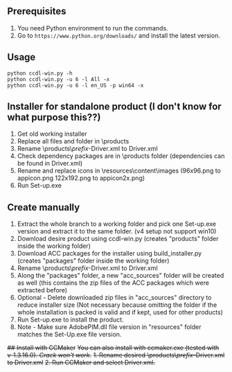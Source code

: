## Prerequisites

1. You need Python environment to run the commands.
2. Go to ```https://www.python.org/downloads/``` and install the latest version.

## Usage

```
python ccdl-win.py -h
python ccdl-win.py -u 6 -l All -x
python ccdl-win.py -u 6 -l en_US -p win64 -x
```

## Installer for standalone product (I don't know for what purpose this??)

1. Get old working installer
2. Replace all files and folder in \products
3. Rename \products\\*prefix*-Driver.xml to Driver.xml
4. Check dependency packages are in \products folder (dependencies can be found in Driver.xml)
5. Rename and replace icons in \resources\content\images (96x96.png to appicon.png 122x192.png to appicon2x.png)
6. Run Set-up.exe

## Create manually

1. Extract the whole branch to a working folder and pick one Set-up.exe version and extract it to the same folder. (v4 setup not support win10)
2. Download desire product using ccdl-win.py (creates "products" folder inside the working folder)
3. Download ACC packages for the installer using build_installer.py (creates "packages" folder inside the working folder)
4. Rename \products\\*prefix*-Driver.xml to Driver.xml
5. Along the "packages" folder, a new "acc_sources" folder will be created as well (this contains the zip files of the ACC packages which were extracted before)
6. Optional - Delete downloaded zip files in "acc_sources" directory to reduce installer size (Not necessary because omitting the folder if the whole installation is packed is valid and if kept, used for other products)
7. Run Set-up.exe to install the product.
8. Note - Make sure AdobePIM.dll file version in "resources" folder matches the Set-Up.exe file version.

~~## Install with CCMaker~~
~~You can also install with ccmaker.exe (tested with v-1.3.16.0). *Crack won't work*.~~
~~1. Rename desired \products\\*prefix*-Driver.xml to Driver.xml~~
~~2. Run CCMaker and select Driver.xml.~~
